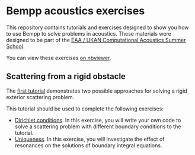 # Bempp acoustics exercises

This repository contains tutorials and exercises designed to show you how to use Bempp to solve problems in acoustics.
These materials were designed to be part of the [EAA / UKAN Computational Acoustics Summer School](https://acoustics.ac.uk/events/4468/).

You can view these exercises [on nbviewer](https://nbviewer.jupyter.org/github/mscroggs/bempp-acoustic-tutorials/blob/main/README.ipynb).

## Scattering from a rigid obstacle
The [first tutorial](tutorials/1_sphere_scatterer.ipynb)
demonstrates two possible approaches for solving a rigid exterior scattering problem.

This tutorial should be used to complete the following exercises:

- [Dirichlet conditions](exercises/1a_sphere_scatterer.ipynb).
  In this exercise, you will write your own code to solve a scattering problem with different boundary conditions to the tutorial.
- [Uniqueness](exercises/1b_uniqueness.ipynb).
  In this exercise, you will investigate the effect of resonances on the solutions of boundary integral equations.

